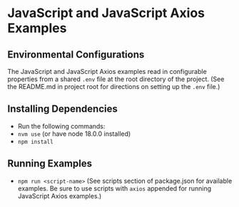 # JavaScript and JavaScript Axios Examples

## Environmental Configurations
The JavaScript and JavaScript Axios examples read in configurable properties from a shared `.env` file at the root directory of the project. (See the README.md in project root for directions on setting up the `.env` file.)

## Installing Dependencies
- Run the following commands:
- `nvm use` (or have node 18.0.0 installed)
- `npm install`
## Running Examples
- `npm run <script-name>` (See scripts section of package.json for available examples. Be sure to use scripts with `axios` appended for running JavaScript Axios examples.)
